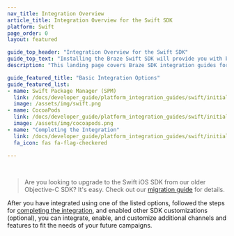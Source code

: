 ```yaml
---
nav_title: Integration Overview
article_title: Integration Overview for the Swift SDK
platform: Swift
page_order: 0
layout: featured

guide_top_header: "Integration Overview for the Swift SDK"
guide_top_text: "Installing the Braze Swift SDK will provide you with basic analytics functionality (session handling) and basic in-app messages. You must further customize your integration for additional channels and features. <br> <br> The Braze Swift SDK can be installed or updated using Swift Package Manager or CocoaPods."
description: "This landing page covers Braze SDK integration guides for Swift Package Manager, CocoaPods, and more."

guide_featured_title: "Basic Integration Options"
guide_featured_list:
- name: Swift Package Manager (SPM)
  link: /docs/developer_guide/platform_integration_guides/swift/initial_sdk_setup/installation_methods/swift_package_manager/
  image: /assets/img/swift.png
- name: CocoaPods
  link: /docs/developer_guide/platform_integration_guides/swift/initial_sdk_setup/installation_methods/cocoapods/
  image: /assets/img/cocoapods.png
- name: "Completing the Integration"
  link: /docs/developer_guide/platform_integration_guides/swift/initial_sdk_setup/completing_integration/
  fa_icon: fas fa-flag-checkered

---
```


<br>

> Are you looking to upgrade to the Swift iOS SDK from our older Objective-C SDK? It's easy. Check out our [migration guide](https://braze-inc.github.io/braze-swift-sdk/documentation/braze/appboy-migration-guide/) for details.

After you have integrated using one of the listed options, followed the steps for [completing the integration]({{site.baseurl}}/developer_guide/platform_integration_guides/swift/initial_sdk_setup/completing_integration/), and enabled other SDK customizations (optional), you can integrate, enable, and customize additional channels and features to fit the needs of your future campaigns.  

<br>
